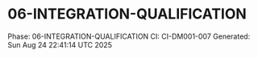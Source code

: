 # 06-INTEGRATION-QUALIFICATION
Phase: 06-INTEGRATION-QUALIFICATION
CI: CI-DM001-007
Generated: Sun Aug 24 22:41:14 UTC 2025
